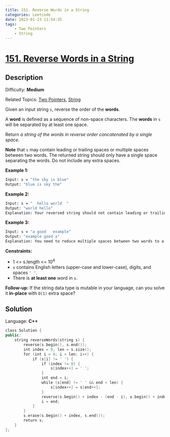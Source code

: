 ```yaml
---
title: 151. Reverse Words in a String
categories: Leetcode
date: 2023-01-23 11:54:35
tags:
    - Two Pointers
    - String
---
```


# [151\. Reverse Words in a String](https://leetcode.com/problems/reverse-words-in-a-string/)

## Description

Difficulty: **Medium**

Related Topics: [Two Pointers](https://leetcode.com/tag/two-pointers/), [String](https://leetcode.com/tag/string/)

Given an input string `s`, reverse the order of the **words**.

A **word** is defined as a sequence of non-space characters. The **words** in `s` will be separated by at least one space.

Return _a string of the words in reverse order concatenated by a single space._

**Note** that `s` may contain leading or trailing spaces or multiple spaces between two words. The returned string should only have a single space separating the words. Do not include any extra spaces.

**Example 1:**

```bash
Input: s = "the sky is blue"
Output: "blue is sky the"
```

**Example 2:**

```bash
Input: s = "  hello world  "
Output: "world hello"
Explanation: Your reversed string should not contain leading or trailing spaces.
```

**Example 3:**

```bash
Input: s = "a good   example"
Output: "example good a"
Explanation: You need to reduce multiple spaces between two words to a single space in the reversed string.
```

**Constraints:**

* 1 <= s.length <= 10<sup>4</sup>
* `s` contains English letters (upper-case and lower-case), digits, and spaces `' '`.
* There is **at least one** word in `s`.

**Follow-up:** If the string data type is mutable in your language, can you solve it **in-place** with `O(1)` extra space?

## Solution

Language: **C++**

```C++
class Solution {
public:
    string reverseWords(string s) {
        reverse(s.begin(), s.end());
        int index = 0, len = s.size();
        for (int i = 0; i < len; i++) {
            if (s[i] != ' ') {
                if (index != 0) {
                    s[index++] = ' ';
                }
                int end = i;
                while (s[end] != ' ' && end < len) {
                    s[index++] = s[end++];
                }
                reverse(s.begin() + index - (end - i), s.begin() + index);
                i = end;
            }
        }
        s.erase(s.begin() + index, s.end());
        return s;
    }
};
```
